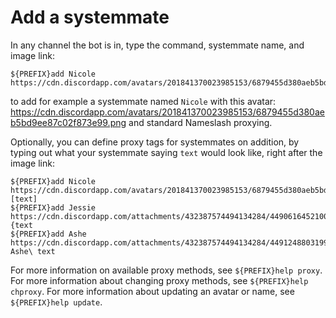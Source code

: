 # Add a systemmate

In any channel the bot is in, type the command, systemmate name, and image link:

```
${PREFIX}add Nicole https://cdn.discordapp.com/avatars/201841370023985153/6879455d380aeb5bd9ee87c02f873e99.png
```
to add for example a systemmate named `Nicole` with this avatar: <https://cdn.discordapp.com/avatars/201841370023985153/6879455d380aeb5bd9ee87c02f873e99.png> and standard Nameslash proxying.

Optionally, you can define proxy tags for systemmates on addition, by typing out what your systemmate saying `text` would look like, right after the image link:

```
${PREFIX}add Nicole https://cdn.discordapp.com/avatars/201841370023985153/6879455d380aeb5bd9ee87c02f873e99.png [text]
${PREFIX}add Jessie https://cdn.discordapp.com/attachments/432387574494134284/449061645210091520/image.png {text
${PREFIX}add Ashe https://cdn.discordapp.com/attachments/432387574494134284/449124880319905792/image.png Ashe\ text
```
For more information on available proxy methods, see `${PREFIX}help proxy`. 
For more information about changing proxy methods, see `${PREFIX}help chproxy`.
For more information about updating an avatar or name, see `${PREFIX}help update`.

